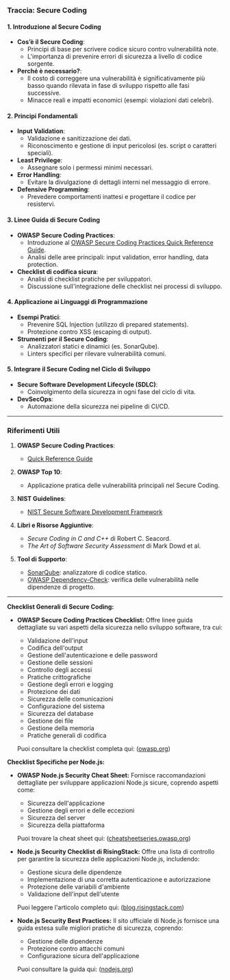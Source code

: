 ### **Traccia: Secure Coding**

#### **1. Introduzione al Secure Coding**
- **Cos’è il Secure Coding**:
  - Principi di base per scrivere codice sicuro contro vulnerabilità note.
  - L'importanza di prevenire errori di sicurezza a livello di codice sorgente.
- **Perché è necessario?**:
  - Il costo di correggere una vulnerabilità è significativamente più basso quando rilevata in fase di sviluppo rispetto alle fasi successive.
  - Minacce reali e impatti economici (esempi: violazioni dati celebri).

#### **2. Principi Fondamentali**
- **Input Validation**:
  - Validazione e sanitizzazione dei dati.
  - Riconoscimento e gestione di input pericolosi (es. script o caratteri speciali).
- **Least Privilege**:
  - Assegnare solo i permessi minimi necessari.
- **Error Handling**:
  - Evitare la divulgazione di dettagli interni nel messaggio di errore.
- **Defensive Programming**:
  - Prevedere comportamenti inattesi e progettare il codice per resistervi.

#### **3. Linee Guida di Secure Coding**
- **OWASP Secure Coding Practices**:
  - Introduzione al [OWASP Secure Coding Practices Quick Reference Guide](https://cheatsheetseries.owasp.org/cheatsheets/Secure_Coding_Practices_-_Quick_Reference_Guide.html).
  - Analisi delle aree principali: input validation, error handling, data protection.
- **Checklist di codifica sicura**:
  - Analisi di checklist pratiche per sviluppatori.
  - Discussione sull'integrazione delle checklist nei processi di sviluppo.

#### **4. Applicazione ai Linguaggi di Programmazione**
- **Esempi Pratici**:
  - Prevenire SQL Injection (utilizzo di prepared statements).
  - Protezione contro XSS (escaping di output).
- **Strumenti per il Secure Coding**:
  - Analizzatori statici e dinamici (es. SonarQube).
  - Linters specifici per rilevare vulnerabilità comuni.

#### **5. Integrare il Secure Coding nel Ciclo di Sviluppo**
- **Secure Software Development Lifecycle (SDLC)**:
  - Coinvolgimento della sicurezza in ogni fase del ciclo di vita.
- **DevSecOps**:
  - Automazione della sicurezza nei pipeline di CI/CD.

---

### **Riferimenti Utili**
1. **OWASP Secure Coding Practices**:
   - [Quick Reference Guide](https://cheatsheetseries.owasp.org/cheatsheets/Secure_Coding_Practices_-_Quick_Reference_Guide.html)

2. **OWASP Top 10**:
   - Applicazione pratica delle vulnerabilità principali nel Secure Coding.

3. **NIST Guidelines**:
   - [NIST Secure Software Development Framework](https://csrc.nist.gov/publications/detail/sp/800-218/final)

4. **Libri e Risorse Aggiuntive**:
   - *Secure Coding in C and C++* di Robert C. Seacord.
   - *The Art of Software Security Assessment* di Mark Dowd et al.

5. **Tool di Supporto**:
   - [SonarQube](https://www.sonarqube.org/): analizzatore di codice statico.
   - [OWASP Dependency-Check](https://owasp.org/www-project-dependency-check/): verifica delle vulnerabilità nelle dipendenze di progetto.

---

**Checklist Generali di Secure Coding:**

- **OWASP Secure Coding Practices Checklist:** Offre linee guida dettagliate su vari aspetti della sicurezza nello sviluppo software, tra cui:
  - Validazione dell'input
  - Codifica dell'output
  - Gestione dell'autenticazione e delle password
  - Gestione delle sessioni
  - Controllo degli accessi
  - Pratiche crittografiche
  - Gestione degli errori e logging
  - Protezione dei dati
  - Sicurezza delle comunicazioni
  - Configurazione del sistema
  - Sicurezza del database
  - Gestione dei file
  - Gestione della memoria
  - Pratiche generali di codifica

  Puoi consultare la checklist completa qui: ([owasp.org](https://owasp.org/www-project-secure-coding-practices-quick-reference-guide/stable-en/02-checklist/05-checklist?utm_source=chatgpt.com))

**Checklist Specifiche per Node.js:**

- **OWASP Node.js Security Cheat Sheet:** Fornisce raccomandazioni dettagliate per sviluppare applicazioni Node.js sicure, coprendo aspetti come:
  - Sicurezza dell'applicazione
  - Gestione degli errori e delle eccezioni
  - Sicurezza del server
  - Sicurezza della piattaforma

  Puoi trovare la cheat sheet qui: ([cheatsheetseries.owasp.org](https://cheatsheetseries.owasp.org/cheatsheets/Nodejs_Security_Cheat_Sheet.html?utm_source=chatgpt.com))

- **Node.js Security Checklist di RisingStack:** Offre una lista di controllo per garantire la sicurezza delle applicazioni Node.js, includendo:
  - Gestione sicura delle dipendenze
  - Implementazione di una corretta autenticazione e autorizzazione
  - Protezione delle variabili d'ambiente
  - Validazione dell'input dell'utente

  Puoi leggere l'articolo completo qui: ([blog.risingstack.com](https://blog.risingstack.com/node-js-security-checklist/?utm_source=chatgpt.com))

- **Node.js Security Best Practices:** Il sito ufficiale di Node.js fornisce una guida estesa sulle migliori pratiche di sicurezza, coprendo:
  - Gestione delle dipendenze
  - Protezione contro attacchi comuni
  - Configurazione sicura dell'applicazione

  Puoi consultare la guida qui: ([nodejs.org](https://nodejs.org/en/learn/getting-started/security-best-practices?utm_source=chatgpt.com))
